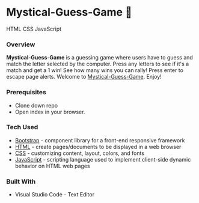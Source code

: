 # Mystical-Guess-Game **:crystal_ball:**
HTML CSS JavaScript

### Overview

**Mystical-Guess-Game** is a guessing game where users have to guess and match the letter selected by the computer. Press any letters to see if it's a match and get a 1 win! See how many wins you can rally! Press enter to escape page alerts.
Welcome to [Mystical-Guess-Game](https://github.com/BGitana/Mystical-Guess-Game). Enjoy!

### Prerequisites

- Clone down repo
- Open index in your browser.
   

### Tech Used

* [Bootstrap](https://www.bootstrapcdn.com/) - component library for a front-end responsive framework
* [HTML](https://html.com/) - create pages/documents to be displayed in a web browser
* [CSS](https://www.w3schools.com/Css/css_intro.asp) - customizing content, layout, colors, and fonts
* [JavaScript](https://www.javascript.com/) - scripting language used to implement client-side dynamic behavior on HTML web pages



### Built With
- Visual Studio Code - Text Editor



